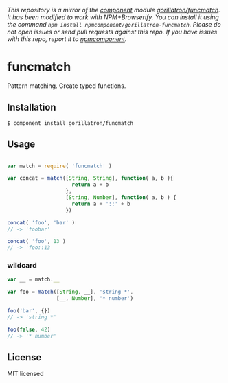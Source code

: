 *This repository is a mirror of the [component](http://component.io) module [gorillatron/funcmatch](http://github.com/gorillatron/funcmatch). It has been modified to work with NPM+Browserify. You can install it using the command `npm install npmcomponent/gorillatron-funcmatch`. Please do not open issues or send pull requests against this repo. If you have issues with this repo, report it to [npmcomponent](https://github.com/airportyh/npmcomponent).*
# funcmatch

Pattern matching. Create typed functions.

## Installation

```
$ component install gorillatron/funcmatch
```

## Usage

```javascript

var match = require( 'funcmatch' )

var concat = match([String, String], function( a, b ){
                     return a + b
                   },
                   [String, Number], function( a, b ) {
                     return a + '::' + b
                   })

concat( 'foo', 'bar' )
// -> 'foobar'

concat( 'foo', 13 )
// -> 'foo::13

```

### wildcard

```javascript
var __ = match.__

var foo = match([String, __], 'string *',
                [__, Number], '* number')

foo('bar', {})
// -> 'string *'

foo(false, 42)
// -> '* number'

```

## License 

MIT licensed
